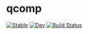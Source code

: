 # qcomp

[![Stable](https://img.shields.io/badge/docs-stable-blue.svg)](https://Qu-DOS.github.io/qcomp.jl/stable/)
[![Dev](https://img.shields.io/badge/docs-dev-blue.svg)](https://Qu-DOS.github.io/qcomp.jl/dev/)
[![Build Status](https://github.com/Qu-DOS/qcomp.jl/actions/workflows/CI.yml/badge.svg?branch=main)](https://github.com/Qu-DOS/qcomp.jl/actions/workflows/CI.yml?query=branch%3Amain)
